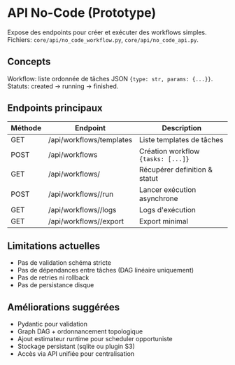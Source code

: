 # API No-Code (Prototype)

Expose des endpoints pour créer et exécuter des workflows simples.
Fichiers: `core/api/no_code_workflow.py`, `core/api/no_code_api.py`.

## Concepts
Workflow: liste ordonnée de tâches JSON `{type: str, params: {...}}`.
Statuts: created -> running -> finished.

## Endpoints principaux
| Méthode | Endpoint | Description |
|---------|----------|-------------|
| GET | /api/workflows/templates | Liste templates de tâches |
| POST | /api/workflows | Création workflow `{tasks: [...]}` |
| GET | /api/workflows/<id> | Récupérer definition & statut |
| POST | /api/workflows/<id>/run | Lancer exécution asynchrone |
| GET | /api/workflows/<id>/logs | Logs d'exécution |
| GET | /api/workflows/<id>/export | Export minimal |

## Limitations actuelles
- Pas de validation schéma stricte
- Pas de dépendances entre tâches (DAG linéaire uniquement)
- Pas de retries ni rollback
- Pas de persistance disque

## Améliorations suggérées
- Pydantic pour validation
- Graph DAG + ordonnancement topologique
- Ajout estimateur runtime pour scheduler opportuniste
- Stockage persistant (sqlite ou plugin S3)
- Accès via API unifiée pour centralisation
